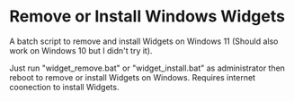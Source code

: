 # Remove or Install Windows Widgets
A batch script to remove and install Widgets on Windows 11 (Should also work on Windows 10 but I didn't try it).

Just run "widget_remove.bat" or "widget_install.bat" as administrator then reboot to remove or install Widgets on Windows. Requires internet coonection to install Widgets.
